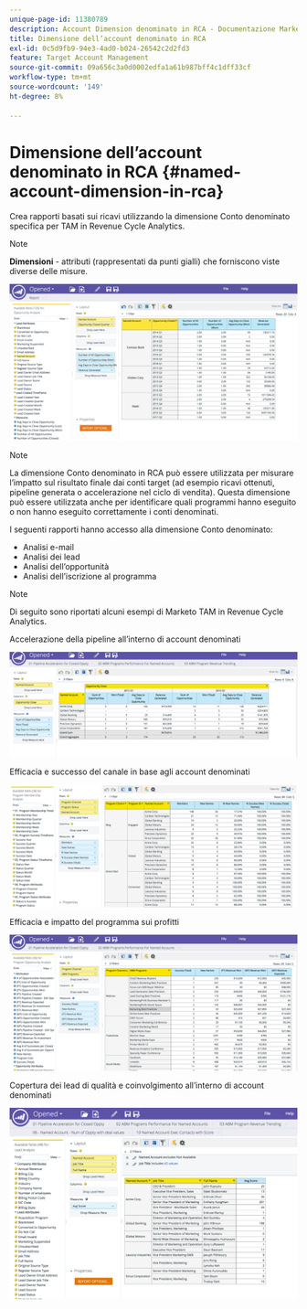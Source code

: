 ```yaml
---
unique-page-id: 11380789
description: Account Dimension denominato in RCA - Documentazione Marketo - Documentazione del prodotto
title: Dimensione dell’account denominato in RCA
exl-id: 0c5d9fb9-94e3-4ad0-b024-26542c2d2fd3
feature: Target Account Management
source-git-commit: 09a656c3a0d0002edfa1a61b987bff4c1dff33cf
workflow-type: tm+mt
source-wordcount: '149'
ht-degree: 8%

---
```


# Dimensione dell’account denominato in RCA {#named-account-dimension-in-rca}

Crea rapporti basati sui ricavi utilizzando la dimensione Conto denominato specifica per TAM in Revenue Cycle Analytics.

>[!NOTE]
>
>**Dimensioni** - attributi (rappresentati da punti gialli) che forniscono viste diverse delle misure.

![](assets/one-2.png)

>[!NOTE]
>
>La dimensione Conto denominato in RCA può essere utilizzata per misurare l’impatto sul risultato finale dai conti target (ad esempio ricavi ottenuti, pipeline generata o accelerazione nel ciclo di vendita). Questa dimensione può essere utilizzata anche per identificare quali programmi hanno eseguito o non hanno eseguito correttamente i conti denominati.

I seguenti rapporti hanno accesso alla dimensione Conto denominato:

* Analisi e-mail
* Analisi dei lead
* Analisi dell’opportunità
* Analisi dell’iscrizione al programma

>[!NOTE]
>
>Di seguito sono riportati alcuni esempi di Marketo TAM in Revenue Cycle Analytics.

Accelerazione della pipeline all’interno di account denominati

![](assets/two-1.png)

Efficacia e successo del canale in base agli account denominati

![](assets/three-2.png)

Efficacia e impatto del programma sui profitti

![](assets/four-3.png)

Copertura dei lead di qualità e coinvolgimento all’interno di account denominati

![](assets/five-2.png)

